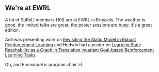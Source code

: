 ## We're at EWRL

A lot of SuReLI members (10!) are at EWRL in Brussels. The weather is good, the invited talks are great, the poster sessions are busy: it's a great edition.

Adil was presenting work on [Revisiting the Static Model in Robust Reinforcement Learning](https://openreview.net/forum?id=ISHIWiPP97R) and Hedwin had a poster on [Learning State Reachability as a Graph in Translation Invariant Goal-based Reinforcement Learning Tasks](https://openreview.net/forum?id=snHJ-m11_8).

Oh, and Emmanuel is program chair :-).

